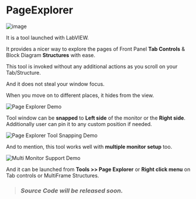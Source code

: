 # PageExplorer
![image](https://user-images.githubusercontent.com/87473267/138921981-54edb9e5-8394-402a-80c6-48a992d350a7.png)

It is a tool launched with LabVIEW.

It provides a nicer way to explore the pages of Front Panel <b>Tab Controls</b> & Block Diagram <b>Structures</b> with ease.

This tool is invoked without any additional actions as you scroll on your Tab/Structure.

And it does not steal your window focus.

When you move on to different places, it hides from the view.

![Page Explorer Demo](https://user-images.githubusercontent.com/87473267/138833819-718fe56c-118c-4269-99cb-e5c7707ab234.gif)


Tool window can be <b>snapped</b> to <b>Left side</b> of the monitor or the <b>Right side</b>.
Additionally user can pin it to any custom position if needed.

![Page Explorer Tool Snapping Demo](https://user-images.githubusercontent.com/87473267/138834345-01b8d330-186a-4ef7-956c-18a1f6055b89.gif)


And to mention, this tool works well with <b>multiple monitor setup</b> too.

![Multi Monitor Support Demo](https://user-images.githubusercontent.com/87473267/138830904-d18987a6-3195-40c9-9ea3-fb90a1d8e67b.gif)


And it can be launched from <b>Tools >> Page Explorer</b> or <b>Right click menu</b> on Tab controls or MultiFrame Structures.


> ### _**Source Code will be released soon.**_
